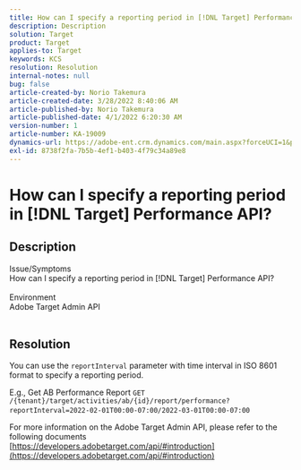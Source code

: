 ```yaml
---
title: How can I specify a reporting period in [!DNL Target] Performance API?
description: Description
solution: Target
product: Target
applies-to: Target
keywords: KCS
resolution: Resolution
internal-notes: null
bug: false
article-created-by: Norio Takemura
article-created-date: 3/28/2022 8:40:06 AM
article-published-by: Norio Takemura
article-published-date: 4/1/2022 6:20:30 AM
version-number: 1
article-number: KA-19009
dynamics-url: https://adobe-ent.crm.dynamics.com/main.aspx?forceUCI=1&pagetype=entityrecord&etn=knowledgearticle&id=b0368ea3-72ae-ec11-9840-0022480bdaa1
exl-id: 8738f2fa-7b5b-4ef1-b403-4f79c34a89e8
---
```

# How can I specify a reporting period in [!DNL Target] Performance API?

## Description

Issue/Symptoms
<br>How can I specify a reporting period in [!DNL Target] Performance API?
<br> 
<br>Environment
<br>Adobe Target Admin API
<br> 

## Resolution


You can use the `reportInterval` parameter with time interval in ISO 8601 format to specify a reporting period.
 
 
E.g., Get AB Performance Report
`GET /{tenant}/target/activities/ab/{id}/report/performance?reportInterval=2022-02-01T00:00-07:00/2022-03-01T00:00-07:00`
 
 
For more information on the Adobe Target Admin API, please refer to the following documents
[https://developers.adobetarget.com/api/#introduction](https://developers.adobetarget.com/api/#introduction)
